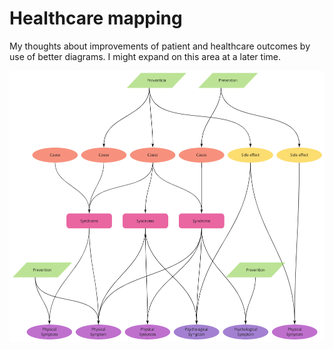# Healthcare mapping

My thoughts about improvements of patient and healthcare outcomes by use of better diagrams.
I might expand on this area at a later time.

![/img/healthcare-diagram.png](/img/healthcare-diagram.png)

